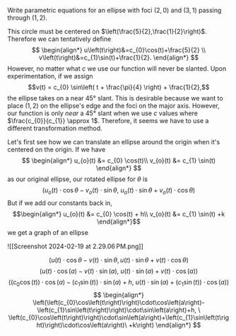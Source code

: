Write parametric equations for an ellipse with foci $(2,0)$ and $(3,1)$ passing through $(1,2).$

This circle must be centered on $\left(\frac{5}{2},\frac{1}{2}\right)$. Therefore we can tentatively define 
$$
\begin{align*}
u\left(t\right)&=c_{0}\cos(t)+\frac{5}{2} \\ v\left(t\right)&=c_{1}\sin(t)+\frac{1}{2}.
\end{align*}
$$
However, no matter what $c$ we use our function will never be slanted. Upon experimentation, if we assign $$v(t) = c_{0} \sin\left( t + \frac{\pi}{4} \right) + \frac{1}{2},$$
the ellipse takes on a near $45°$ slant. This is desirable because we want to place $(1,2)$ on the ellipse's edge and the foci on the major axis. However, our function is only *near* a $45°$ slant when we use $c$ values where $\frac{c_{0}}{c_{1}} \approx 1$. Therefore, it seems we have to use a different transformation method. 

Let's first see how we can translate an ellipse around the origin when it's centered on the origin. If we have
$$
\begin{align*}
u_{o}(t) &= c_{0} \cos(t)\\
v_{o}(t) &= c_{1} \sin(t)
\end{align*}
$$
as our original ellipse, our rotated ellipse for $\theta$ is
$$
(u_{o}(t) \cdot \cos{\theta} - v_{o}(t) \cdot \sin{\theta},\ u_{o}(t) \cdot \sin{\theta} + v_{o}(t) \cdot \cos{\theta})
$$But if we add our constants back in, 
$$\begin{align*}
u_{o}(t) &= c_{0} \cos(t) + h\\
v_{o}(t) &= c_{1} \sin(t) +k
\end{align*}$$
we get a graph of an ellipse 


![[Screenshot 2024-02-19 at 2.29.06 PM.png]]

$$(u(t) \cdot \cos{\theta} - v(t) \cdot \sin{\theta}, u(t) \cdot \sin{\theta} + v(t) \cdot \cos{\theta})$$
$$\left(u(t)\cdot\cos\left(a\right)-v(t)\cdot\sin\left(a\right),\ u(t)\cdot\sin\left(a\right)+v(t)\cdot\cos\left(a\right)\right)$$
$$\left(\left(c_{0}\cos\left(t\right)\right)\cdot\cos\left(a\right)-\left(c_{1}\sin\left(t\right)\right)\cdot\sin\left(a\right)+h,\ u(t)\cdot\sin\left(a\right)+\left(c_{1}\sin\left(t\right)\right)\cdot\cos\left(a\right)\right)$$
$$
\begin{align*}
\left(\left(c_{0}\cos\left(t\right)\right)\cdot\cos\left(a\right)-\left(c_{1}\sin\left(t\right)\right)\cdot\sin\left(a\right)+h, \ 
\left(c_{0}\cos\left(t\right)\right)\cdot\sin\left(a\right)+\left(c_{1}\sin\left(t\right)\right)\cdot\cos\left(a\right)\ +k\right)
\end{align*}
$$